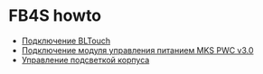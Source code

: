 # FB4S howto

* [Подключение BLTouch](./bltouch/readme.md)
* [Подключение модуля управления питанием MKS PWC v3.0](./mks_pwc/readme.md)
* [Управление подсветкой корпуса](./case_led/readme.md)
